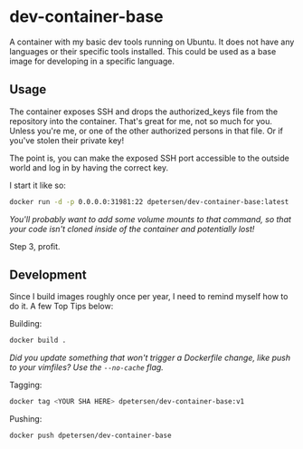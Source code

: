 # dev-container-base

A container with my basic dev tools running on Ubuntu. It does not have any languages or their specific tools installed. This could be used as a base image for developing in a specific language.

## Usage

The container exposes SSH and drops the authorized_keys file from the repository into the container. That's great for me, not so much for you. Unless you're me, or one of the other authorized persons in that file. Or if you've stolen their private key!

The point is, you can make the exposed SSH port accessible to the outside world and log in by having the correct key.

I start it like so:
```bash
docker run -d -p 0.0.0.0:31981:22 dpetersen/dev-container-base:latest
```

*You'll probably want to add some volume mounts to that command, so that your code isn't cloned inside of the container and potentially lost!*

Step 3, profit.

## Development

Since I build images roughly once per year, I need to remind myself how to do it. A few Top Tips below:

Building:
```bash
docker build .
```
*Did you update something that won't trigger a Dockerfile change, like push to your vimfiles? Use the `--no-cache` flag.*

Tagging:
```bash
docker tag <YOUR SHA HERE> dpetersen/dev-container-base:v1
```

Pushing:
```bash
docker push dpetersen/dev-container-base
```
